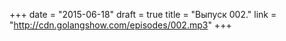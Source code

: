 +++
date = "2015-06-18"
draft = true
title = "Выпуск 002."
link = "http://cdn.golangshow.com/episodes/002.mp3"
+++